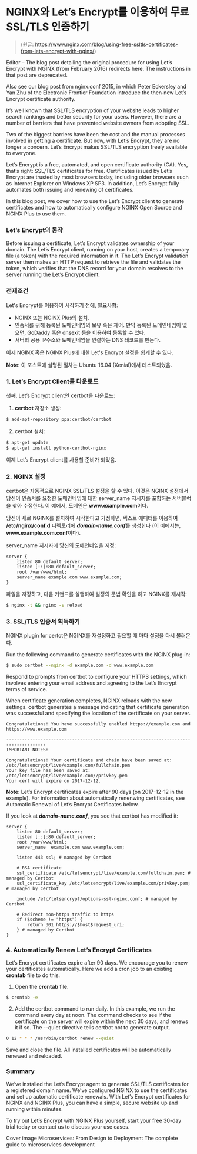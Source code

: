 # NGINX와 Let’s Encrypt를 이용하여 무료 SSL/TLS 인증하기   
> (원글: https://www.nginx.com/blog/using-free-ssltls-certificates-from-lets-encrypt-with-nginx/)

Editor – The blog post detailing the original procedure for using Let’s Encrypt with NGINX (from February 2016) redirects here. The instructions in that post are deprecated.

Also see our blog post from nginx.conf 2015, in which Peter Eckersley and Yan Zhu of the Electronic Frontier Foundation introduce the then‑new Let’s Encrypt certificate authority.

It’s well known that SSL/TLS encryption of your website leads to higher search rankings and better security for your users. However, there are a number of barriers that have prevented website owners from adopting SSL.

Two of the biggest barriers have been the cost and the manual processes involved in getting a certificate. But now, with Let’s Encrypt, they are no longer a concern. Let’s Encrypt makes SSL/TLS encryption freely available to everyone.

Let’s Encrypt is a free, automated, and open certificate authority (CA). Yes, that’s right: SSL/TLS certificates for free. Certificates issued by Let’s Encrypt are trusted by most browsers today, including older browsers such as Internet Explorer on Windows XP SP3. In addition, Let’s Encrypt fully automates both issuing and renewing of certificates.

In this blog post, we cover how to use the Let’s Encrypt client to generate certificates and how to automatically configure NGINX Open Source and NGINX Plus to use them.

### Let’s Encrypt의 동작
Before issuing a certificate, Let’s Encrypt validates ownership of your domain. The Let’s Encrypt client, running on your host, creates a temporary file (a token) with the required information in it. The Let’s Encrypt validation server then makes an HTTP request to retrieve the file and validates the token, which verifies that the DNS record for your domain resolves to the server running the Let’s Encrypt client.

### 전제조건
Let's Encrypt를 이용하여 시작하기 전에, 필요사항: 
- NGINX 또는 NGINX Plus의 설치.
- 인증서를 위해 등록된 도메인네임의 보유 혹은 제어. 만약 등록된 도메인네임이 없으면, GoDaddy 혹은 dnsexit 등을 이용하여 등록할 수 있다.
- 서버의 공용 IP주소와 도메인네임을 연결하는 DNS 레코드를 만든다.

이제 NGINX 혹은 NGINX Plus에 대한 Let's Encrypt 설정을 쉽게할 수 있다.

**Note**: 이 포스트에 설명된 절차는 Ubuntu 16.04 (Xenial)에서 테스트되었음.

### 1. Let’s Encrypt Client를 다운로드
첫째, Let’s Encrypt client인 certbot을 다운로드:
    
1. **certbot** 저장소 생성:
```bash
$ add-apt-repository ppa:certbot/certbot
```
2. certbot 설치:
```bash
$ apt-get update
$ apt-get install python-certbot-nginx
```
이제 Let’s Encrypt client를 사용할 준비가 되었음.

### 2. NGINX 설정 
certbot은 자동적으로 NGINX SSL/TLS 설정을 할 수 있다. 이것은 NGINX 설정에서 당신이 인증서를 요청한 도메인네임에 대한 server_name 지시자를 포함하는 서버블럭을 찾아 수정한다. 이 예에서, 도메인은 **www\.example.com**이다.

당신이 새로 NGINX를 설치하여 시작한다고 가정하면, 텍스트 에디터를 이용하여 **/etc/nginx/conf.d** 디렉토리에 ***domain-name.conf***를 생성한다 (이 예에서는, **www\.example.com.conf**이다).

server_name 지시자에 당신의 도메인네임을 지정:
```nginx
server {
    listen 80 default_server;
    listen [::]:80 default_server;
    root /var/www/html;
    server_name example.com www.example.com;
}
```

파일을 저장하고, 다음 커맨드를 실행하여 설정의 문법 확인을 하고 NGINX를 재시작:
```bash
$ nginx -t && nginx -s reload
```

### 3. SSL/TLS 인증서 획득하기
NGINX plugin for certot은 NGINX를 재설정하고 필요할 때 마다 설정을 다시 불러온다.

Run the following command to generate certificates with the NGINX plug‑in:
```bash
$ sudo certbot --nginx -d example.com -d www.example.com
```
Respond to prompts from certbot to configure your HTTPS settings, which involves entering your email address and agreeing to the Let’s Encrypt terms of service.

When certificate generation completes, NGINX reloads with the new settings. certbot generates a message indicating that certificate generation was successful and specifying the location of the certificate on your server.

```terminal
Congratulations! You have successfully enabled https://example.com and https://www.example.com 

-------------------------------------------------------------------------------------
IMPORTANT NOTES: 

Congratulations! Your certificate and chain have been saved at: 
/etc/letsencrypt/live/example.com/fullchain.pem 
Your key file has been saved at: 
/etc/letsencrypt/live/example.com//privkey.pem
Your cert will expire on 2017-12-12.
```
**Note**: Let’s Encrypt certificates expire after 90 days (on 2017-12-12 in the example). For information about automatically renenwing certificates, see Automatic Renewal of Let’s Encrypt Certificates below.

If you look at ***domain‑name.conf***, you see that certbot has modified it:

```nginx
server {
    listen 80 default_server;
    listen [::]:80 default_server;
    root /var/www/html;
    server_name  example.com www.example.com;

    listen 443 ssl; # managed by Certbot

    # RSA certificate
    ssl_certificate /etc/letsencrypt/live/example.com/fullchain.pem; # managed by Certbot
    ssl_certificate_key /etc/letsencrypt/live/example.com/privkey.pem; # managed by Certbot

    include /etc/letsencrypt/options-ssl-nginx.conf; # managed by Certbot

    # Redirect non-https traffic to https
    if ($scheme != "https") {
        return 301 https://$host$request_uri;
    } # managed by Certbot
}
```

### 4. Automatically Renew Let’s Encrypt Certificates
Let’s Encrypt certificates expire after 90 days. We encourage you to renew your certificates automatically. Here we add a cron job to an existing **crontab** file to do this.

1. Open the **crontab** file.

```bash
$ crontab -e
```
2. Add the certbot command to run daily. In this example, we run the command every day at noon. The command checks to see if the certificate on the server will expire within the next 30 days, and renews it if so. The --quiet directive tells certbot not to generate output.

```bash
0 12 * * * /usr/bin/certbot renew --quiet
```
Save and close the file. All installed certificates will be automatically renewed and reloaded.

### Summary
We’ve installed the Let’s Encrypt agent to generate SSL/TLS certificates for a registered domain name. We’ve configured NGINX to use the certificates and set up automatic certificate renewals. With Let’s Encrypt certificates for NGINX and NGINX Plus, you can have a simple, secure website up and running within minutes.

To try out Let’s Encrypt with NGINX Plus yourself, start your free 30-day trial today or contact us to discuss your use cases.

Cover image Microservices: From Design to Deployment
The complete guide to microservices development
